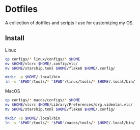 # Dotfiles

A collection of dotfiles and scripts I use for customizing my OS.

## Install

Linux
```sh
cp configs/* linux/configs/* $HOME
mv $HOME/vlcrc $HOME/.config/vlc/
mv $HOME/starship.toml $HOME/flake8 $HOME/.config/

mkdir -p $HOME/.local/bin
ln -s "$PWD"/tools/* "$PWD"/linux/tools/* $HOME/.local/bin/
```

MacOS
```sh
cp configs/* macos/configs/* $HOME
mv $HOME/vlcrc $HOME/Library/Preferences/org.videolan.vlc/
mv $HOME/starship.toml $HOME/flake8 $HOME/.config/

mkdir -p $HOME/.local/bin
ln -s "$PWD"/tools/* "$PWD"/macos/tools/* $HOME/.local/bin/
```
